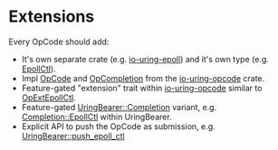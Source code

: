 # Extensions

Every OpCode should add:
- It's own separate crate (e.g. [io-uring-epoll]) and it's own type (e.g. [EpollCtl]).
- Impl [OpCode] and [OpCompletion] from the [io-uring-opcode] crate.
- Feature-gated "extension" trait within [io-uring-opcode] similar to [OpExtEpollCtl].
- Feature-gated [UringBearer::Completion] variant, e.g. [Completion::EpollCtl] within UringBearer.
- Explicit API to push the OpCode as submission, e.g. [UringBearer::push_epoll_ctl]

[OpCode]: https://docs.rs/io-uring-opcode/latest/io_uring_opcode/trait.OpCode.html
[OpCompletion]: https://docs.rs/io-uring-opcode/latest/io_uring_opcode/trait.OpCompletion.html
[io-uring-opcode]: https://docs.rs/io-uring-opcode/latest/io_uring_opcode/
[OpExtEpollCtl]: https://docs.rs/io-uring-opcode/latest/io_uring_opcode/trait.OpExtEpollCtl.html
[UringBearer::Completion]: https://docs.rs/io-uring-bearer/latest/io_uring_bearer/enum.Completion.html
[Completion::EpollCtl]: https://docs.rs/io-uring-bearer/latest/io_uring_bearer/enum.Completion.html#variant.EpollCtl
[UringBearer::push_epoll_ctl]: https://docs.rs/io-uring-bearer/latest/io_uring_bearer/struct.UringBearer.html#method.push_epoll_ctl
[io-uring-epoll]: https://docs.rs/io-uring-epoll
[EpollCtl]: https://docs.rs/io-uring-epoll/0.2.0-pre1/io_uring_epoll/struct.EpollCtl.html